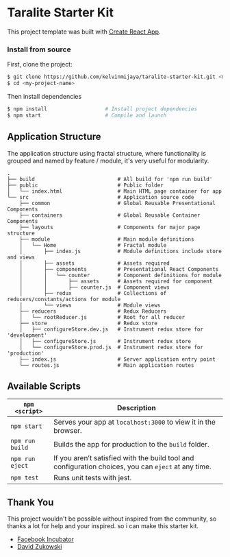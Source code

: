 # Taralite Starter Kit

This project template was built with [Create React App](https://github.com/facebookincubator/create-react-app).

### Install from source

First, clone the project:

```bash
$ git clone https://github.com/kelvinmijaya/taralite-starter-kit.git <my-project-name>
$ cd <my-project-name>
```

Then install dependencies

```bash
$ npm install                   # Install project dependencies
$ npm start                     # Compile and launch
```

## Application Structure

The application structure using fractal structure, where functionality is grouped and named by feature / module, it's very useful for modularity.
```
.
├── build                           # All build for 'npm run build'
├── public                          # Public folder
│   └── index.html                  # Main HTML page container for app
└── src                             # Application source code
    ├── common                      # Global Reusable Presentational Components
    ├── containers                  # Global Reusable Container Components
    ├── layouts                     # Components for major page structure
    ├── module                      # Main module definitions
    │   └── Home                    # Fractal module
    │       ├── index.js            # Module definitions include store and views
    │       ├── assets              # Assets required
    │       ├── components          # Presentational React Components
    │       │   └── counter         # Component definitions for module
    │       │       ├── assets      # Assets required for component
    │       │       ├── counter.js  # Component views
    │       ├── redux               # Collections of reducers/constants/actions for module
    │       └── views               # Module views
    ├── reducers                    # Redux Reducers
    │   └── rootReducer.js          # Root for all reducer
    ├── store                       # Redux store
    │   ├── configureStore.dev.js   # Instrument redux store for 'development'
    │   ├── configureStore.js       # Instrument redux store
    │   └── configureStore.prod.js  # Instrument redux store for 'production'
    ├── index.js                    # Server application entry point
    └── routes.js                   # Main application routes
```

## Available Scripts

|`npm <script>`|Description|
|------------------|-----------|
|`npm start`|Serves your app at `localhost:3000` to view it in the browser.|
|`npm run build`|Builds the app for production to the `build` folder.|
|`npm run eject`|If you aren’t satisfied with the build tool and configuration choices, you can `eject` at any time.|
|`npm test`|Runs unit tests with jest.|


## Thank You

This project wouldn't be possible without inspired from the community, so thanks a lot for help and your inspired. so i can make this starter kit.

* [Facebook Incubator](https://github.com/facebookincubator/create-react-app)
* [David Zukowski](https://github.com/davezuko/react-redux-starter-kit)